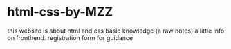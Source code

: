 # html-css-by-MZZ
this website is about html and css basic knowledge (a raw notes) 
a little info on fronthend.
registration form for guidance
